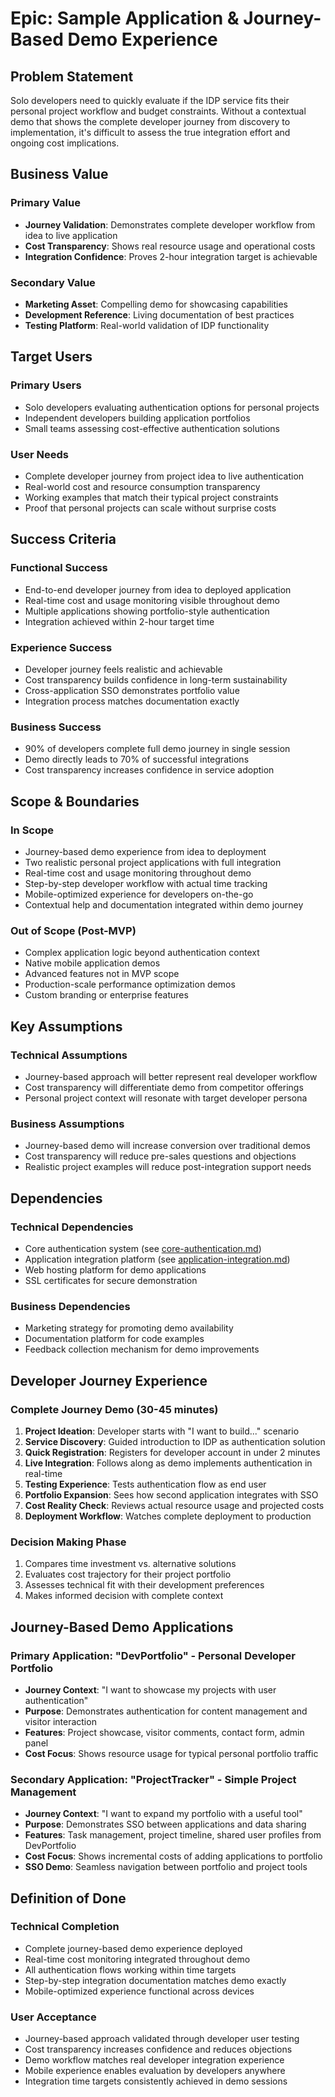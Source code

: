 # Epic: Sample Application & Journey-Based Demo Experience

## Problem Statement

Solo developers need to quickly evaluate if the IDP service fits their personal project workflow and budget constraints. Without a contextual demo that shows the complete developer journey from discovery to implementation, it's difficult to assess the true integration effort and ongoing cost implications.

## Business Value

### Primary Value
- **Journey Validation**: Demonstrates complete developer workflow from idea to live application
- **Cost Transparency**: Shows real resource usage and operational costs
- **Integration Confidence**: Proves 2-hour integration target is achievable

### Secondary Value
- **Marketing Asset**: Compelling demo for showcasing capabilities
- **Development Reference**: Living documentation of best practices
- **Testing Platform**: Real-world validation of IDP functionality

## Target Users

### Primary Users
- Solo developers evaluating authentication options for personal projects
- Independent developers building application portfolios
- Small teams assessing cost-effective authentication solutions

### User Needs
- Complete developer journey from project idea to live authentication
- Real-world cost and resource consumption transparency
- Working examples that match their typical project constraints
- Proof that personal projects can scale without surprise costs

## Success Criteria

### Functional Success
- End-to-end developer journey from idea to deployed application
- Real-time cost and usage monitoring visible throughout demo
- Multiple applications showing portfolio-style authentication
- Integration achieved within 2-hour target time

### Experience Success
- Developer journey feels realistic and achievable
- Cost transparency builds confidence in long-term sustainability
- Cross-application SSO demonstrates portfolio value
- Integration process matches documentation exactly

### Business Success
- 90% of developers complete full demo journey in single session
- Demo directly leads to 70% of successful integrations
- Cost transparency increases confidence in service adoption

## Scope & Boundaries

### In Scope
- Journey-based demo experience from idea to deployment
- Two realistic personal project applications with full integration
- Real-time cost and usage monitoring throughout demo
- Step-by-step developer workflow with actual time tracking
- Mobile-optimized experience for developers on-the-go
- Contextual help and documentation integrated within demo journey

### Out of Scope (Post-MVP)
- Complex application logic beyond authentication context
- Native mobile application demos
- Advanced features not in MVP scope
- Production-scale performance optimization demos
- Custom branding or enterprise features

## Key Assumptions

### Technical Assumptions
- Journey-based approach will better represent real developer workflow
- Cost transparency will differentiate demo from competitor offerings
- Personal project context will resonate with target developer persona

### Business Assumptions
- Journey-based demo will increase conversion over traditional demos
- Cost transparency will reduce pre-sales questions and objections
- Realistic project examples will reduce post-integration support needs

## Dependencies

### Technical Dependencies
- Core authentication system (see [core-authentication.md](core-authentication.md))
- Application integration platform (see [application-integration.md](application-integration.md))
- Web hosting platform for demo applications
- SSL certificates for secure demonstration

### Business Dependencies
- Marketing strategy for promoting demo availability
- Documentation platform for code examples
- Feedback collection mechanism for demo improvements

## Developer Journey Experience

### Complete Journey Demo (30-45 minutes)
1. **Project Ideation**: Developer starts with "I want to build..." scenario
2. **Service Discovery**: Guided introduction to IDP as authentication solution
3. **Quick Registration**: Registers for developer account in under 2 minutes
4. **Live Integration**: Follows along as demo implements authentication in real-time
5. **Testing Experience**: Tests authentication flow as end user
6. **Portfolio Expansion**: Sees how second application integrates with SSO
7. **Cost Reality Check**: Reviews actual resource usage and projected costs
8. **Deployment Workflow**: Watches complete deployment to production

### Decision Making Phase
1. Compares time investment vs. alternative solutions
2. Evaluates cost trajectory for their project portfolio
3. Assesses technical fit with their development preferences
4. Makes informed decision with complete context

## Journey-Based Demo Applications

### Primary Application: "DevPortfolio" - Personal Developer Portfolio
- **Journey Context**: "I want to showcase my projects with user authentication"
- **Purpose**: Demonstrates authentication for content management and visitor interaction
- **Features**: Project showcase, visitor comments, contact form, admin panel
- **Cost Focus**: Shows resource usage for typical personal portfolio traffic

### Secondary Application: "ProjectTracker" - Simple Project Management
- **Journey Context**: "I want to expand my portfolio with a useful tool"
- **Purpose**: Demonstrates SSO between applications and data sharing
- **Features**: Task management, project timeline, shared user profiles from DevPortfolio
- **Cost Focus**: Shows incremental costs of adding applications to portfolio
- **SSO Demo**: Seamless navigation between portfolio and project tools

## Definition of Done

### Technical Completion
- Complete journey-based demo experience deployed
- Real-time cost monitoring integrated throughout demo
- All authentication flows working within time targets
- Step-by-step integration documentation matches demo exactly
- Mobile-optimized experience functional across devices

### User Acceptance
- Journey-based approach validated through developer user testing
- Cost transparency increases confidence and reduces objections
- Demo workflow matches real developer integration experience
- Mobile experience enables evaluation by developers anywhere
- Integration time targets consistently achieved in demo sessions